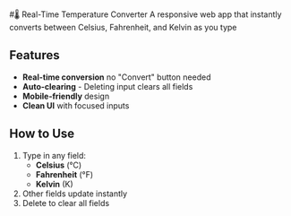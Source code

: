 #🌡️ Real-Time Temperature Converter
A responsive web app that instantly converts between Celsius, Fahrenheit, and Kelvin as you type

## Features
- **Real-time conversion** no "Convert" button needed
- **Auto-clearing** - Deleting input clears all fields
- **Mobile-friendly** design
- **Clean UI** with focused inputs

## How to Use
1. Type in any field:
   - **Celsius** (°C)
   - **Fahrenheit** (°F)
   - **Kelvin** (K)
2. Other fields update instantly
3. Delete to clear all fields
